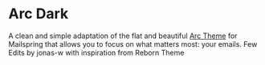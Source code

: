 # Arc Dark

A clean and simple adaptation of the flat and beautiful [Arc Theme](https://github.com/horst3180/arc-theme) for Mailspring that allows you to focus on what matters most: your emails.
Few Edits by jonas-w with inspiration from Reborn Theme
